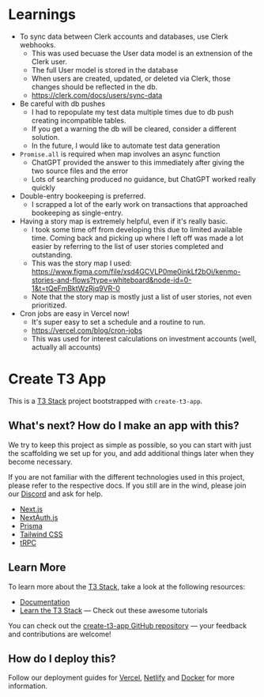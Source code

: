 # Learnings
- To sync data between Clerk accounts and databases, use Clerk webhooks. 
  - This was used becuase the User data model is an extnension of the Clerk user. 
  - The full User model is stored in the database
  - When users are created, updated, or deleted via Clerk, those changes should be reflected in the db. 
  - https://clerk.com/docs/users/sync-data 
- Be careful with db pushes
  - I had to repopulate my test data multiple times due to db push creating incompatible tables. 
  - If you get a warning the db will be cleared, consider a different solution. 
  - In the future, I would like to automate test data generation
- `Promise.all` is required when map involves an async function
  - ChatGPT provided the answer to this immediately after giving the two source files and the error
  - Lots of searching produced no guidance, but ChatGPT worked really quickly
- Double-entry bookeeping is preferred.
  - I scrapped a lot of the early work on transactions that approached bookeeping as single-entry. 
- Having a story map is extremely helpful, even if it's really basic. 
  - I took some time off from developing this due to limited available time. Coming back and picking up 
  where I left off was made a lot easier by referring to the list of user stories completed and outstanding. 
  - This was the story map I used: https://www.figma.com/file/xsd4GCVLP0me0inkLf2bOi/kenmo-stories-and-flows?type=whiteboard&node-id=0-1&t=tQeFmBktWzRjq9VR-0
  - Note that the story map is mostly just a list of user stories, not even prioritized.  
- Cron jobs are easy in Vercel now!
  - It's super easy to set a schedule and a routine to run. 
  - https://vercel.com/blog/cron-jobs 
  - This was used for interest calculations on investment accounts (well, actually all accounts)


# Create T3 App

This is a [T3 Stack](https://create.t3.gg/) project bootstrapped with `create-t3-app`.

## What's next? How do I make an app with this?

We try to keep this project as simple as possible, so you can start with just the scaffolding we set up for you, and add additional things later when they become necessary.

If you are not familiar with the different technologies used in this project, please refer to the respective docs. If you still are in the wind, please join our [Discord](https://t3.gg/discord) and ask for help.

- [Next.js](https://nextjs.org)
- [NextAuth.js](https://next-auth.js.org)
- [Prisma](https://prisma.io)
- [Tailwind CSS](https://tailwindcss.com)
- [tRPC](https://trpc.io)

## Learn More

To learn more about the [T3 Stack](https://create.t3.gg/), take a look at the following resources:

- [Documentation](https://create.t3.gg/)
- [Learn the T3 Stack](https://create.t3.gg/en/faq#what-learning-resources-are-currently-available) — Check out these awesome tutorials

You can check out the [create-t3-app GitHub repository](https://github.com/t3-oss/create-t3-app) — your feedback and contributions are welcome!

## How do I deploy this?

Follow our deployment guides for [Vercel](https://create.t3.gg/en/deployment/vercel), [Netlify](https://create.t3.gg/en/deployment/netlify) and [Docker](https://create.t3.gg/en/deployment/docker) for more information.
